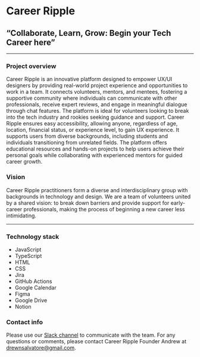 # Career Ripple

## “Collaborate, Learn, Grow: Begin your Tech Career here”
***
### Project overview
Career Ripple is an innovative platform designed to empower UX/UI designers by providing real-world project experience and opportunities to work in a team. It connects volunteers, mentors, and mentees, fostering a supportive community where individuals can communicate with other professionals, receive expert reviews, and engage in meaningful dialogue through chat features. The platform is ideal for volunteers looking to break into the tech industry and rookies seeking guidance and support.
Career Ripple ensures easy accessibility, allowing anyone, regardless of age, location, financial status, or experience level, to gain UX experience. It supports users from diverse backgrounds, including students and individuals transitioning from unrelated fields. The platform offers educational resources and hands-on projects to help users achieve their personal goals while collaborating with experienced mentors for guided career growth.
### Vision
Career Ripple practitioners form a diverse and interdisciplinary group with backgrounds in technology and design. We are a team of volunteers united by a shared vision: to break down barriers and provide support for early-career professionals, making the process of beginning a new career less intimidating.
***

### Technology stack

* JavaScript
* TypeScript
* HTML
* CSS
* Jira
* GitHub Actions
* Google Calendar
* Figma
* Google Drive
* Notion


### Contact info

Please use our [Slack channel](https://careerrippleteam.slack.com) to communicate with the team.
For any questions or comments, please contact Career Ripple Founder Andrew at drewnsalvatore@gmail.com.

